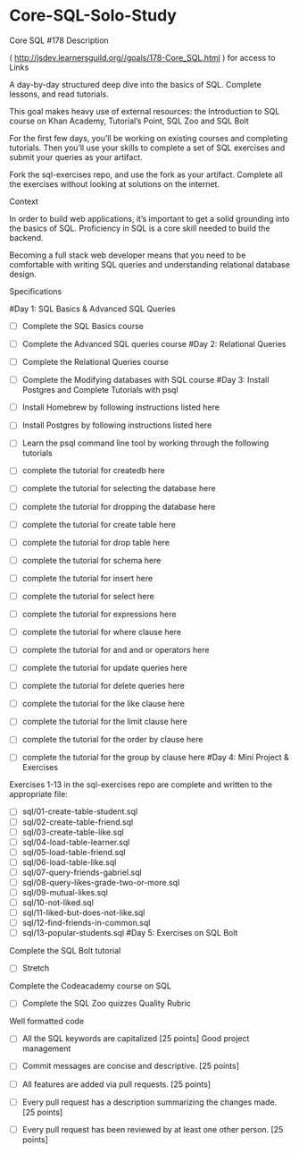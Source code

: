 # Core-SQL-Solo-Study
Core SQL #178
Description

( http://jsdev.learnersguild.org//goals/178-Core_SQL.html ) for access to Links

A day-by-day structured deep dive into the basics of SQL. Complete lessons, and read tutorials.

This goal makes heavy use of external resources: the Introduction to SQL course on Khan Academy, Tutorial’s Point, SQL Zoo and SQL Bolt

For the first few days, you’ll be working on existing courses and completing tutorials. Then you’ll use your skills to complete a set of SQL exercises and submit your queries as your artifact.

Fork the sql-exercises repo, and use the fork as your artifact. Complete all the exercises without looking at solutions on the internet.

Context

In order to build web applications, it’s important to get a solid grounding into the basics of SQL. Proficiency in SQL is a core skill needed to build the backend.

Becoming a full stack web developer means that you need to be comfortable with writing SQL queries and understanding relational database design.

Specifications

#Day 1: SQL Basics & Advanced SQL Queries

 - [ ] Complete the SQL Basics course
 - [ ] Complete the Advanced SQL queries course
#Day 2: Relational Queries

 - [ ] Complete the Relational Queries course
 - [ ] Complete the Modifying databases with SQL course
#Day 3: Install Postgres and Complete Tutorials with psql

 - [ ] Install Homebrew by following instructions listed here
 - [ ] Install Postgres by following instructions listed here
 - [ ] Learn the psql command line tool by working through the following tutorials
 - [ ] complete the tutorial for createdb here
 - [ ] complete the tutorial for selecting the database here
 - [ ] complete the tutorial for dropping the database here
 - [ ] complete the tutorial for create table here
 - [ ] complete the tutorial for drop table here
 - [ ] complete the tutorial for schema here
 - [ ] complete the tutorial for insert here
 - [ ] complete the tutorial for select here
 - [ ] complete the tutorial for expressions here
 - [ ] complete the tutorial for where clause here
 - [ ] complete the tutorial for and and or operators here
 - [ ] complete the tutorial for update queries here
 - [ ] complete the tutorial for delete queries here
 - [ ] complete the tutorial for the like clause here
 - [ ] complete the tutorial for the limit clause here
 - [ ] complete the tutorial for the order by clause here
 - [ ] complete the tutorial for the group by clause here
#Day 4: Mini Project & Exercises

 Exercises 1-13 in the sql-exercises repo are complete and written to the appropriate file:
 - [ ] sql/01-create-table-student.sql
 - [ ] sql/02-create-table-friend.sql
 - [ ] sql/03-create-table-like.sql
 - [ ] sql/04-load-table-learner.sql
 - [ ] sql/05-load-table-friend.sql
 - [ ] sql/06-load-table-like.sql
 - [ ] sql/07-query-friends-gabriel.sql
 - [ ] sql/08-query-likes-grade-two-or-more.sql
 - [ ] sql/09-mutual-likes.sql
 - [ ] sql/10-not-liked.sql
 - [ ] sql/11-liked-but-does-not-like.sql
 - [ ] sql/12-find-friends-in-common.sql
 - [ ] sql/13-popular-students.sql
#Day 5: Exercises on SQL Bolt

 Complete the SQL Bolt tutorial
- [ ] Stretch

 Complete the Codeacademy course on SQL
 - [ ] Complete the SQL Zoo quizzes
Quality Rubric

Well formatted code

- [ ] All the SQL keywords are capitalized [25 points]
Good project management

- [ ] Commit messages are concise and descriptive. [25 points]
- [ ] All features are added via pull requests. [25 points]
- [ ] Every pull request has a description summarizing the changes made. [25 points]
- [ ] Every pull request has been reviewed by at least one other person. [25 points]
